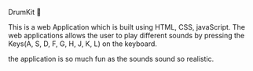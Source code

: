 DrumKit 🥁


This is a web Application which is built using HTML, CSS, javaScript.
The web applications allows the user to play different sounds by pressing the Keys(A, S, D, F, G, H, J, K, L) on the keyboard.


the application is so much fun as the sounds sound so realistic. 
